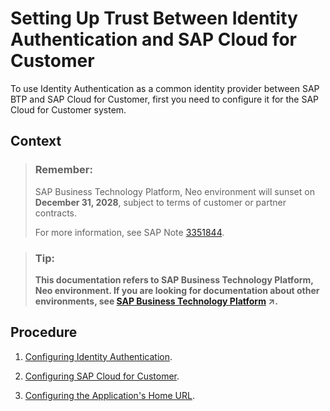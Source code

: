 <!-- loioe8b6db5a3e6f476b9f7faf31b85027df -->

# Setting Up Trust Between Identity Authentication and SAP Cloud for Customer

To use Identity Authentication as a common identity provider between SAP BTP and SAP Cloud for Customer, first you need to configure it for the SAP Cloud for Customer system.



## Context

> ### Remember:  
> SAP Business Technology Platform, Neo environment will sunset on **December 31, 2028**, subject to terms of customer or partner contracts.
> 
> For more information, see SAP Note [3351844](https://launchpad.support.sap.com/#/notes/3351844).

> ### Tip:  
> **This documentation refers to SAP Business Technology Platform, Neo environment. If you are looking for documentation about other environments, see [SAP Business Technology Platform](https://help.sap.com/viewer/65de2977205c403bbc107264b8eccf4b/Cloud/en-US/6a2c1ab5a31b4ed9a2ce17a5329e1dd8.html "SAP Business Technology Platform (SAP BTP) is an integrated offering comprised of four technology portfolios: database and data management, application development and integration, analytics, and intelligent technologies. The platform offers users the ability to turn data into business value, compose end-to-end business processes, and build and extend SAP applications quickly.") :arrow_upper_right:.**



## Procedure

1.  [Configuring Identity Authentication](configuring-identity-authentication-82db0cf.md).

2.  [Configuring SAP Cloud for Customer](configuring-sap-cloud-for-customer-83011bb.md).

3.  [Configuring the Application's Home URL](configuring-the-application-s-home-url-dbd170e.md).


